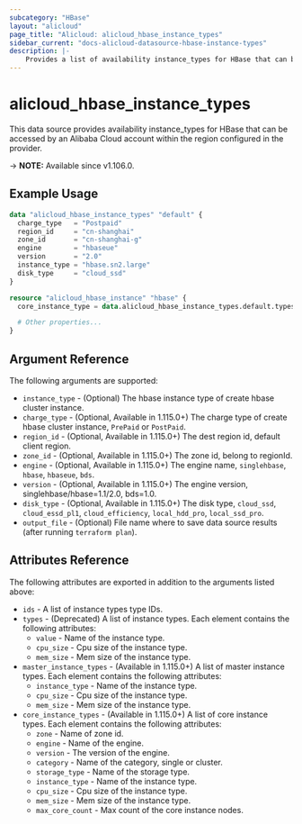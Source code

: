 ```yaml
---
subcategory: "HBase"
layout: "alicloud"
page_title: "Alicloud: alicloud_hbase_instance_types"
sidebar_current: "docs-alicloud-datasource-hbase-instance-types"
description: |-
    Provides a list of availability instance_types for HBase that can be used by an Alibaba Cloud account.
---
```


# alicloud_hbase_instance_types

This data source provides availability instance_types for HBase that can be accessed by an Alibaba Cloud account within the region configured in the provider.

-> **NOTE:** Available since v1.106.0.

## Example Usage

```terraform
data "alicloud_hbase_instance_types" "default" {
  charge_type   = "Postpaid"
  region_id     = "cn-shanghai"
  zone_id       = "cn-shanghai-g"
  engine        = "hbaseue"
  version       = "2.0"
  instance_type = "hbase.sn2.large"
  disk_type     = "cloud_ssd"
}

resource "alicloud_hbase_instance" "hbase" {
  core_instance_type = data.alicloud_hbase_instance_types.default.types[0].id

  # Other properties...
}
```

## Argument Reference

The following arguments are supported:

* `instance_type` - (Optional) The hbase instance type of create hbase cluster instance.
* `charge_type` - (Optional, Available in 1.115.0+) The charge type of create hbase cluster instance, `PrePaid` or `PostPaid`.
* `region_id` - (Optional, Available in 1.115.0+) The dest region id, default client region.
* `zone_id` - (Optional, Available in 1.115.0+) The zone id, belong to regionId.
* `engine` - (Optional, Available in 1.115.0+) The engine name, `singlehbase`, `hbase`, `hbaseue`, `bds`.
* `version` - (Optional, Available in 1.115.0+) The engine version, singlehbase/hbase=1.1/2.0, bds=1.0.
* `disk_type` - (Optional, Available in 1.115.0+) The disk type, `cloud_ssd`, `cloud_essd_pl1`, `cloud_efficiency`, `local_hdd_pro`, `local_ssd_pro`.
* `output_file` - (Optional) File name where to save data source results (after running `terraform plan`).

## Attributes Reference

The following attributes are exported in addition to the arguments listed above:

* `ids` - A list of instance types type IDs. 
* `types` - (Deprecated) A list of instance types. Each element contains the following attributes:
  * `value` - Name of the instance type.
  * `cpu_size` - Cpu size of the instance type.
  * `mem_size` - Mem size of the instance type.
* `master_instance_types` - (Available in 1.115.0+) A list of master instance types. Each element contains the following attributes:
    * `instance_type` - Name of the instance type.
    * `cpu_size` - Cpu size of the instance type.
    * `mem_size` - Mem size of the instance type.
* `core_instance_types` - (Available in 1.115.0+) A list of core instance types. Each element contains the following attributes:
    * `zone` - Name of zone id.
    * `engine` - Name of the engine.
    * `version` - The version of the engine.
    * `category` - Name of the category, single or cluster.
    * `storage_type` - Name of the storage type.
    * `instance_type` - Name of the instance type.
    * `cpu_size` - Cpu size of the instance type.
    * `mem_size` - Mem size of the instance type.
    * `max_core_count` - Max count of the core instance nodes.
